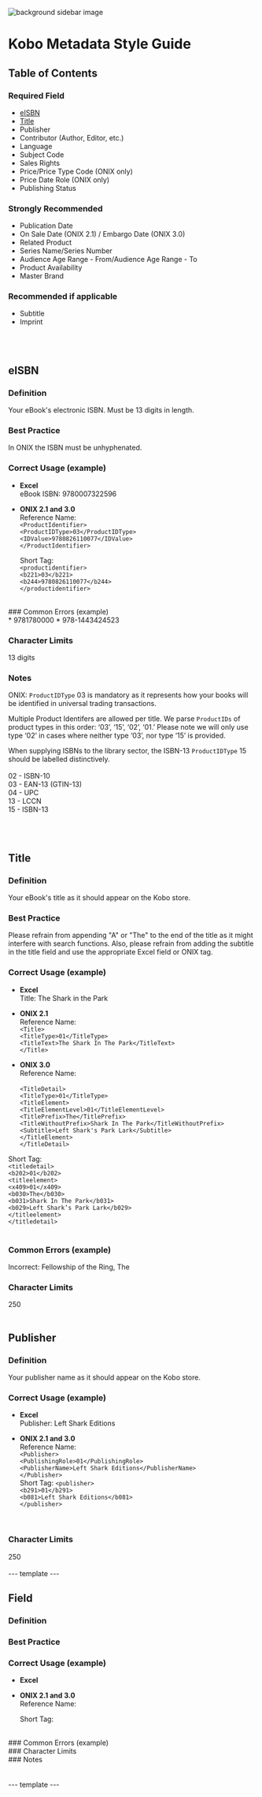 ![background sidebar image](https://github.com/kobolabs/metadata-style-guide/blob/Testing/banner-MSG3.png)

# Kobo Metadata Style Guide

## Table of Contents
### Required Field
* [eISBN](#eisbn) </br>
* [Title](#title) </br>
* Publisher</br>
* Contributor (Author, Editor, etc.)</br>
* Language</br>
* Subject Code</br>
* Sales Rights</br>
* Price/Price Type Code (ONIX only)</br>
* Price Date Role (ONIX only)</br>
* Publishing Status</br>

### Strongly Recommended
* Publication Date</br>
* On Sale Date (ONIX 2.1) / Embargo Date (ONIX 3.0)</br>
* Related Product</br>
* Series Name/Series Number</br>
* Audience Age Range - From/Audience Age Range - To</br>
* Product Availability</br>
* Master Brand</br>

### Recommended if applicable
* Subtitle</br>
* Imprint</br>




</br></br>

## eISBN 

### Definition</br>
Your eBook's electronic ISBN. Must be 13 digits in length.
  
### Best Practice	</br>
In ONIX the ISBN must be unhyphenated.

### Correct Usage (example)	</br>
  * **Excel**</br>
eBook ISBN: 9780007322596  

  * **ONIX 2.1 and 3.0** </br>
    Reference Name:</br>
`<ProductIdentifier>`</br>
`<ProductIDType>03</ProductIDType>`</br>
`<IDValue>9780826110077</IDValue>`</br>
`</ProductIdentifier>`</br>    

    Short Tag:</br>
`<productidentifier>`</br>
`<b221>03</b221>`</br>
`<b244>9780826110077</b244>`</br>
`</productidentifier>` </br>   
    
</br>
### Common Errors (example)	</br>
  * 9781780000
  * 978-1443424523
  
### Character Limits	</br>
13 digits

### Notes</br>
ONIX: `ProductIDType` 03 is mandatory as it represents how your books will be identified in universal trading transactions.  

Multiple Product Identifers are allowed per title. We parse `ProductIDs` of product types in this order: ‘03’, ‘15’, ‘02’, ‘01.’ Please note we will only use type ‘02’ in cases where neither type ‘03’, nor type ‘15’ is provided. 

When supplying ISBNs to the library sector, the ISBN-13 `ProductIDType` 15 should be labelled distinctively.   
</br>
02 - ISBN-10 </br>
03 - EAN-13 (GTIN-13) </br>
04 - UPC </br>
13 - LCCN </br>
15 - ISBN-13</br>

</br></br>
## Title

### Definition</br>
 Your eBook's title as it should appear on the Kobo store.
  
  
### Best Practice	</br>
Please refrain from appending "A" or "The" to the end of the title as it might interfere with search functions. Also, please refrain from adding the subtitle in the title field and use the appropriate Excel field or ONIX tag.

### Correct Usage (example)	</br>
  * **Excel**</br>
Title: The Shark in the Park
  * **ONIX 2.1** </br>
    Reference Name:</br>
`<Title>`</br>
`<TitleType>01</TitleType>`</br>
`<TitleText>The Shark In The Park</TitleText>`</br>
`</Title>`</br>

  * **ONIX 3.0** </br>
   Reference Name:</br>   
`<TitleDetail>`</br>
`<TitleType>01</TitleType>`</br>
`<TitleElement>`</br>
`<TitleElementLevel>01</TitleElementLevel>`</br>
`<TitlePrefix>The</TitlePrefix>`</br>
`<TitleWithoutPrefix>Shark In The Park</TitleWithoutPrefix>`</br>
`<Subtitle>Left Shark's Park Lark</Subtitle>`</br>
`</TitleElement>`</br>
`</TitleDetail>`</br>

   Short Tag:</br>
`<titledetail>`</br>
`<b202>01</b202>`</br>
`<titleelement>`</br>
`<x409>01</x409>`</br>
`<b030>The</b030>`</br>
`<b031>Shark In The Park</b031>`</br>
`<b029>Left Shark’s Park Lark</b029>`</br>
`</titleelement>`</br>
`</titledetail>`</br>
</br>


### Common Errors (example)	</br>
Incorrect: Fellowship of the Ring, The

### Character Limits	</br>
250
</br></br>
## Publisher	

### Definition</br>
Your publisher name as it should appear on the Kobo store.

### Correct Usage (example)	</br>
  * **Excel**</br>
Publisher: Left Shark Editions

  * **ONIX 2.1 and 3.0** </br>
    Reference Name:</br>
`<Publisher>`</br>
`<PublishingRole>01</PublishingRole>`</br>
`<PublisherName>Left Shark Editions</PublisherName>`</br>
`</Publisher>`</br>
    Short Tag:
`<publisher> `</br>
`<b291>01</b291>`</br>
`<b081>Left Shark Editions</b081>`</br>
`</publisher>`</br>
</br>

### Character Limits	</br>
250
</br></br>
--- template --- 

## Field	
### Definition</br>
### Best Practice	</br>
### Correct Usage (example)	</br>
  * **Excel**</br>
  * **ONIX 2.1 and 3.0** </br>
    Reference Name:</br>
    
    Short Tag:
</br>
### Common Errors (example)	</br>
### Character Limits	</br>
### Notes</br>
</br></br>
--- template --- 
